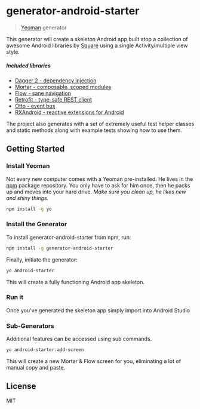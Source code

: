 # generator-android-starter 

> [Yeoman](http://yeoman.io) generator

This generator will create a skeleton Android app built atop a collection of awesome Android libraries 
by [Square](http://square.github.io/) using a single Activity/multiple view style.

##### Included libraries

* [Dagger 2 - dependency injection](http://square.github.io/dagger/)
* [Mortar - composable, scoped modules](https://github.com/square/mortar)
* [Flow - sane navigation](https://github.com/square/flow)
* [Retrofit - type-safe REST client](https://github.com/square/retrofit)
* [Otto - event bus](https://github.com/square/otto)
* [RXAndroid - reactive extensions for Android](https://github.com/ReactiveX/RxAndroid)

The project also generates with a set of extremely useful test helper classes and static methods along with
example tests showing how to use them.


## Getting Started

### Install Yeoman

Not every new computer comes with a Yeoman pre-installed. He lives in the [npm](https://npmjs.org) package repository. You only have to ask for him once, then he packs up and moves into your hard drive. *Make sure you clean up, he likes new and shiny things.*

```bash
npm install -g yo
```

### Install the Generator

To install generator-android-starter from npm, run:

```bash
npm install -g generator-android-starter
```

Finally, initiate the generator:

```bash
yo android-starter
```

This will create a fully functioning Android app skeleton.

### Run it

Once you've generated the skeleton app simply import into Android Studio

### Sub-Generators

Additional features can be accessed using sub commands.

```bash
yo android-starter:add-screen
```

This will create a new Mortar & Flow screen for you, eliminating a lot of manual
copy and paste.



## License

MIT
